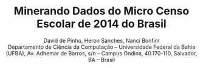 <h1 align=center>Minerando Dados do Micro Censo Escolar de 2014 do Brasil</h1>
<p align=center>David de Pinho, Heron Sanches, Nanci Bonfim</br>
Departamento de Ciência da Computação – Universidade Federal da Bahia (UFBA), Av. Adhemar de Barros, s/n – Campus Ondina, 40.170-110, Salvador, BA – Brasil</p>

 
